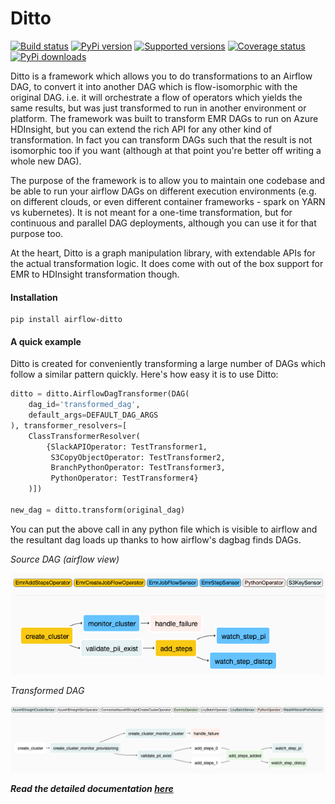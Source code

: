 # Ditto

[![Build status](https://travis-ci.com/angadsingh/airflow-ditto.svg?branch=master)](https://travis-ci.com/angadsingh/airflow-ditto)
[![PyPi version](https://img.shields.io/pypi/v/airflow-ditto.svg)](https://pypi.org/project/airflow-ditto)
[![Supported versions](https://img.shields.io/pypi/pyversions/airflow-ditto.svg)](https://pypi.org/project/airflow-ditto)
[![Coverage status](https://codecov.io/github/angadsingh/airflow-ditto/coverage.svg?branch=master)](https://codecov.io/github/angadsingh/airflow-ditto)
[![PyPi downloads](https://img.shields.io/pypi/dm/airflow-ditto?label=pip%20installs)](https://pypistats.org/packages/airflow-ditto)

Ditto is a framework which allows you to do transformations to an Airflow DAG, to convert it into another DAG which is flow-isomorphic with the original DAG. i.e. it will orchestrate a flow of operators which yields the same results, but was just transformed to run in another environment or platform. The framework was built to transform EMR DAGs to run on Azure HDInsight, but you can extend the rich API for any other kind of transformation. In fact you can transform DAGs such that the result is not isomorphic too if you want (although at that point you're better off writing a whole new DAG).

The purpose of the framework is to allow you to maintain one codebase and be able to run your airflow DAGs on different execution environments (e.g. on different clouds, or even different container frameworks - spark on YARN vs kubernetes). It is not meant for a one-time transformation, but for continuous and parallel DAG deployments, although you can use it for that purpose too.

At the heart, Ditto is a graph manipulation library, with extendable APIs for the actual transformation logic. It does come with out of the box support for EMR to HDInsight transformation though.

#### Installation

    pip install airflow-ditto

#### A quick example

Ditto is created for conveniently transforming a large number of DAGs which follow a similar pattern quickly. Here's how easy it is to use Ditto:

```python
ditto = ditto.AirflowDagTransformer(DAG(
    dag_id='transformed_dag',
    default_args=DEFAULT_DAG_ARGS
), transformer_resolvers=[
    ClassTransformerResolver(
        {SlackAPIOperator: TestTransformer1,
         S3CopyObjectOperator: TestTransformer2,
         BranchPythonOperator: TestTransformer3,
         PythonOperator: TestTransformer4}
    )])

new_dag = ditto.transform(original_dag)
```
 
You can put the above call in any python file which is visible to airflow and the resultant dag loads up thanks to how airflow's dagbag finds DAGs.

*Source DAG* *(airflow view)*

![simple_dag_emr](https://raw.githubusercontent.com/angadsingh/airflow-ditto/master/README.assets/simple_dag_emr.png)

*Transformed DAG*

![simple_dag_hdi](https://raw.githubusercontent.com/angadsingh/airflow-ditto/master/README.assets/simple_dag_hdi.png)


***Read the detailed documentation [here](https://angadsingh.github.io/airflow-ditto/)***